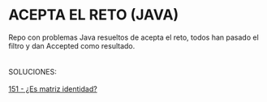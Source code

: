 # ACEPTA EL RETO (JAVA)
Repo con problemas Java resueltos de acepta el reto, todos han pasado el filtro y dan Accepted como resultado.
</br></br></br>
SOLUCIONES:</br></br>
[151 - ¿Es matriz identidad?](https://github.com/sergiogh7/acepta-el-reto-java/tree/151-Es_matriz_identidad)
